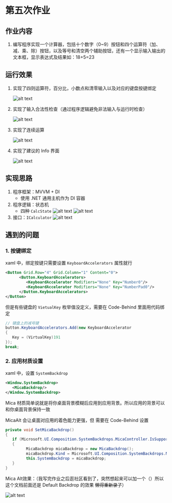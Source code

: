 # 第五次作业

## 作业内容

1. 编写程序实现一个计算器，包括十个数字（0~9）按钮和四个运算符（加、减、乘、除）按钮，以及等号和清空两个辅助按钮，还有一个显示输入输出的文本框，显示表达式及结果如：18+5=23

## 运行效果

1. 实现了四则运算符，百分比，小数点和清零输入以及对应的键盘按键绑定

   ![alt text](HW05_od9HcGmX0I.gif)
2. 实现了输入合法性检查（通过程序逻辑避免非法输入与运行时检查）

   ![alt text](HW05_VNq1C9oQ9B.gif)
3. 实现了连续运算

   ![alt text](HW05_TDiwYGE0o5.gif)
4. 实现了建议的 Info 界面

   ![alt text](image-3.png)

## 实现思路

1. 程序框架：MVVM + DI
   - 使用 .NET 通用主机作为 DI 容器
2. 程序逻辑：状态机
   - 四种 `CalcState`
     ![alt text](image-2.png)
     ![alt text](image.png)
3. 接口：`ICalculator`
   ![alt text](image-1.png)

## 遇到的问题

### 1. 按键绑定

xaml 中，绑定按键只需要设置 `KeyboardAccelerators` 属性就行

``` xml
<Button Grid.Row="4" Grid.Column="1" Content="0">
      <Button.KeyboardAccelerators>
         <KeyboardAccelerator Modifiers="None" Key="Number0"/>
         <KeyboardAccelerator Modifiers="None" Key="NumberPad0"/>
      </Button.KeyboardAccelerators>
</Button>
```

但是有些键盘的 `VietualKey` 枚举值没定义，需要在 Code-Behind 里面用代码绑定

``` cs
// 键盘上的减号键
button.KeyboardAccelerators.Add(new KeyboardAccelerator
{
   Key = (VirtualKey)191
});
break;
```

### 2. 应用材质设置

xaml 中，设置 `SystemBackdrop`

``` xml
<Window.SystemBackdrop>
   <MicaBackdrop/>
</Window.SystemBackdrop>
```

Mica 材质简单说就是将你桌面背景模糊后应用到应用背景。所以应用的背景可以和你桌面背景保持一致

MicaAlt 会让桌面对应用的着色能力更强，但 需要在 Code-Behind 设置

``` cs
private void SetMicaBackdrop()
{
   if (Microsoft.UI.Composition.SystemBackdrops.MicaController.IsSupported())
   {
         MicaBackdrop micaBackdrop = new MicaBackdrop();
         micaBackdrop.Kind = Microsoft.UI.Composition.SystemBackdrops.MicaKind.BaseAlt;
         this.SystemBackdrop = micaBackdrop;
   }
}
```

Mica Alt效果：（我写完作业之后逛社区看到了，突然想起来可以加一个（）所以这个文档前面还是 Default Backdrop 的效果 ~~懒得重新录了~~）

![alt text](image-4.png)
